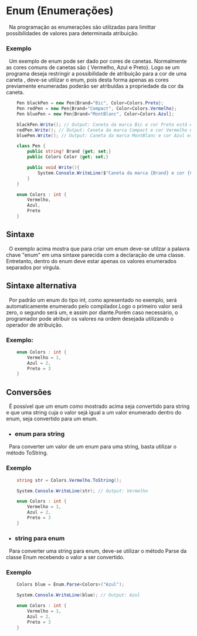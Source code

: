 # Enum (Enumerações)

&nbsp; Na programação as enumerações são utilizadas para limittar possibilidades de valores para determinada atribuição.

### Exemplo

&nbsp; Um exemplo de enum pode ser dado por cores de canetas. Normalmente as cores comuns de canetas são { Vermelho, Azul e Preto}. Logo se um programa deseja restringir a possibilidade de atribuição para a cor de uma caneta , deve-se utilizar o enum, pois desta forma apenas as cores previamente enumeradas poderão ser atribuídas a propriedade da cor da caneta.

```csharp
    Pen blackPen = new Pen{Brand="Bic", Color=Colors.Preto};
    Pen redPen = new Pen{Brand="Compact", Color=Colors.Vermelho};
    Pen bluePen = new Pen{Brand="MontBlanc", Color=Colors.Azul};

    blackPen.Write(); // Output: Caneta da marca Bic e cor Preto está escrevendo
    redPen.Write(); // Output: Caneta da marca Compact e cor Vermelho está escrevendo
    bluePen.Write(); // Output: Caneta da marca MontBlanc e cor Azul está escrevendo

    class Pen {
        public string? Brand {get; set;}
        public Colors Color {get; set;}

        public void Write(){
            System.Console.WriteLine($"Caneta da marca {Brand} e cor {Color} está escrevendo");
        }
    }

    enum Colors : int {
        Vermelho,
        Azul,
        Preto
    }
```

## Sintaxe

&nbsp; O exemplo acima mostra que para criar um enum deve-se utilzar a palavra chave "enum" em uma sintaxe parecida com a declaração de uma classe. Entretanto, dentro do enum deve estar apenas os valores enumerados separados por vírgula.

## Sintaxe alternativa

&nbsp; Por padrão um enum do tipo int, como apresentado no exemplo, será automaticamente enumerado pelo compilador.Logo o primeiro valor será zero, o segundo será um, e assim por diante.Porém caso necessário, o programador pode atribuir os valores na ordem desejada utilizando o operador de atribuição.

### Exemplo:

```csharp
    enum Colors : int {
        Vermelho = 1,
        Azul = 2,
        Preto = 3
    }
```

## Conversões

&nbsp; É possível que um enum como mostrado acima seja convertido para string e que uma string cuja o valor sejá igual a um valor enumerado dentro do enum, seja convertido para um enum.

* ### enum para string

&nbsp; Para converter um valor de um enum para uma string, basta utilizar o método ToString.

### Exemplo

```csharp
    string str = Colors.Vermelho.ToString();

    System.Console.WriteLine(str); // Output: Vermelho

    enum Colors : int {
        Vermelho = 1,
        Azul = 2,
        Preto = 3
    }
```

* ### string para enum

&nbsp; Para converter uma string para enum, deve-se utilizar o método Parse da classe Enum recebendo o valor a ser convertido.

### Exemplo

```csharp
    Colors blue = Enum.Parse<Colors>("Azul");

    System.Console.WriteLine(blue); // Output: Azul

    enum Colors : int {
        Vermelho = 1,
        Azul = 2,
        Preto = 3
    }

```
